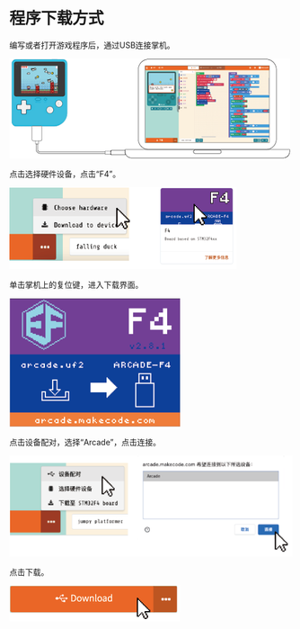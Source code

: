 # 程序下载方式

编写或者打开游戏程序后，通过USB连接掌机。

![retro-case-01-10.png](./images/retro-case-01-10.png)

点击选择硬件设备，点击“F4”。

![retro-case-01-11.png](./images/retro-case-01-11.png)

单击掌机上的复位键，进入下载界面。

![retro-case-01-13.png](./images/retro-case-01-13.png)

点击设备配对，选择“Arcade”，点击连接。

![retro-gg-1.png](./images/retro-gg-1.png)

点击下载。

![retro-case-01-14.png](./images/retro-case-01-14.png)
